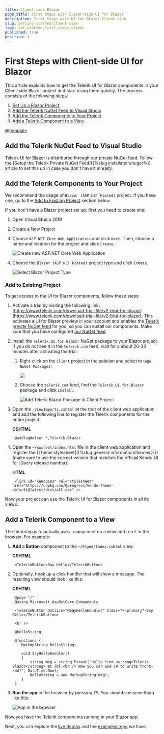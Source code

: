 ```yaml
---
title: Client-side Blazor
page_title: First Steps with Client-side UI for Blazor
description: First Steps with UI for Blazor Client-side
slug: getting-started/client-side
tags: get,started,first,steps,client
published: true
position: 1
---
```


# First Steps with Client-side UI for Blazor

This article explains how to get the Telerik UI for Blazor components in your Client-side Blazor project and start using them quickly. The process consists of the following steps:

1. [Set Up a Blazor Project](#set-up-a-blazor-project)
1. [Add the Telerik NuGet Feed to Visual Studio](#add-the-telerik-nuget-feed-to-visual-studio)
1. [Add the Telerik Components to Your Project](#add-the-telerik-components-to-your-project)
1. [Add a Telerik Component to a View](#add-a-telerik-component-to-a-view)

@[template](/_contentTemplates/common/get-started.md#add-latest-ms-bits-client-side-link)


## Add the Telerik NuGet Feed to Visual Studio

Telerik UI for Blazor is distributed through our private NuGet feed. Follow the [Setup the Telerik Private NuGet Feed]({%slug installation/nuget%}) article to set this up in case you don't have it already.


## Add the Telerik Components to Your Project

We recommend the usage of `Blazor (ASP.NET Hosted)` project. If you have one, go to the [Add to Existing Project](#add-to-existing-project) section below.

If you don't have a Blazor project set up, first you need to create one:

1. Open Visual Studio 2019

1. Create a New Project

1. Choose `ASP.NET Core Web Application` and click `Next`. Then, choose a name and location for the project and click `Create`.

    ![Create new ASP.NET Core Web Application](images/create-new-application.jpg)

1. Choose the `Blazor (ASP.NET Hosted)` project type and click `Create`.

    ![Select Blazor Project Type](images/choose-project-template.png)


### Add to Existing Project

To get access to the UI for Blazor components, follow these steps:

1. Activate a trial by visiting the following link: [https://www.telerik.com/download-trial-file/v2-b/ui-for-blazor](https://www.telerik.com/download-trial-file/v2-b/ui-for-blazor). This activates a UI for Blazor preview in your account and enables the [Telerik private NuGet feed](#add-the-telerik-nuget-feed-to-visual-studio) for you, so you can install our components. Make sure that you have configured [our NuGet feed](#add-the-telerik-nuget-feed-to-visual-studio).

1. Install the `Telerik.UI.for.Blazor` NuGet package to your Blazor project. If you do not see it in the `telerik.com` feed, wait for a about 20-30 minutes after activating the trial:

    1. Right-click on the `Client` project in the solution and select `Manage NuGet Packages`:
    
       ![](images/manage-nuget-packages-for-client-app.png)
    
    1. Choose the `telerik.com` feed, find the `Telerik.UI.for.Blazor` package and click `Install`:
    
         ![Add Telerik Blazor Package to Client Project](images/add-telerik-nuget-to-client-app.png)

1. Open the `_ViewImports.cshtml` at the root of the client web application and add the following line to register the Telerik components for the entire project:

    **CSHTML**
    
        @addTagHelper *,Telerik.Blazor
        
1. Open the `~/wwwroot/index.html` file in the client web application and register the [Theme stylesheet]({%slug general-information/themes%}) (make sure to use the correct version that matches the official Kendo UI for jQuery release number):

    **HTML**
    
        <link id="kendoCss" rel="stylesheet" href="https://unpkg.com/@progress/kendo-theme-default@latest/dist/all.css" />

    
Now your project can use the Telerik UI for Blazor components in all its views.

## Add a Telerik Component to a View

The final step is to actually use a component on a view and run it in the browser. For example:

1. **Add** a **Button** component to the `~/Pages/Index.cshtml` view:

    **CSHTML**
    
        <TelerikButton>Say Hello</TelerikButton>
        
1. Optionally, hook up a click handler that will show a message. The resulting view should look like this:

    **CSHTML**
    
        @page "/"
        @using Microsoft.AspNetCore.Components
        
        <TelerikButton OnClick="@SayHelloHandler" Class="k-primary">Say Hello</TelerikButton>
        
        <br />
        
        @helloString
        
        @functions {
           MarkupString helloString;
        
           void SayHelloHandler()
           {
               string msg = string.Format("Hello from <strong>Telerik Blazor</strong> at {0}.<br /> Now you can use C# to write front-end!", DateTime.Now);
               helloString = new MarkupString(msg);
           }
        }

1. **Run the app** in the browser by pressing `F5`. You should see something like this:

    ![App in the browser](images/app-in-browser.png)

Now you have the Telerik components running in your Blazor app.

Next, you can explore the [live demos](https://demos.telerik.com/blazor) and the [examples repo](https://github.com/telerik/ui-for-blazor-examples/) we have.
